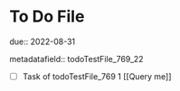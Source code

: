 # To Do File

due:: 2022-08-31

metadatafield:: todoTestFile_769_22

- [ ] Task of todoTestFile_769 1 [[Query me]]
